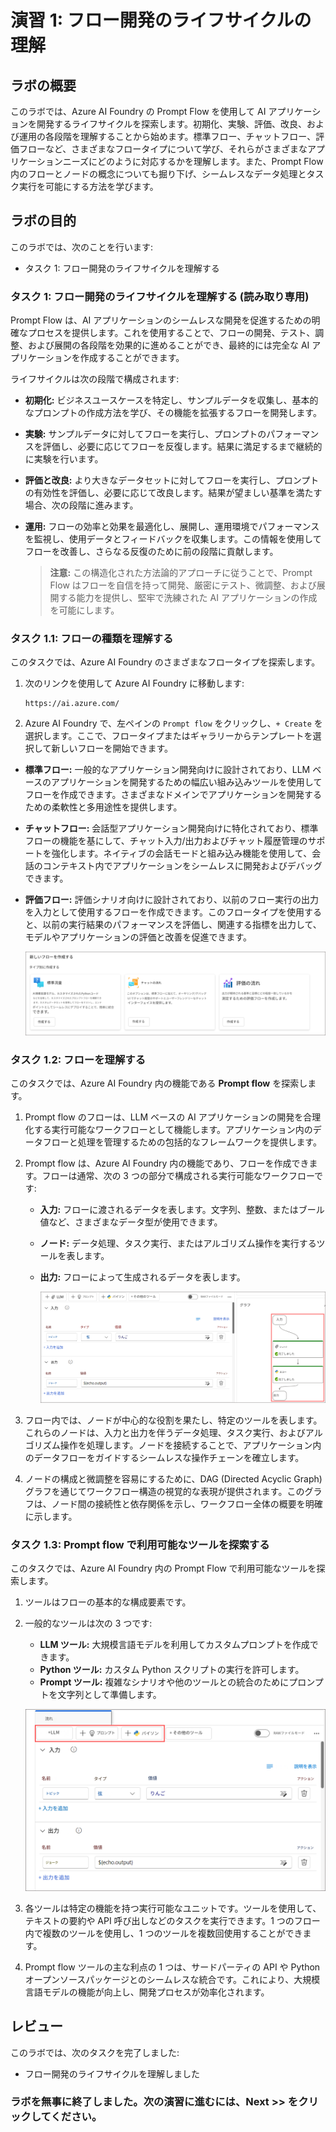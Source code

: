 # 演習 1: フロー開発のライフサイクルの理解

## ラボの概要
このラボでは、Azure AI Foundry の Prompt Flow を使用して AI アプリケーションを開発するライフサイクルを探索します。初期化、実験、評価、改良、および運用の各段階を理解することから始めます。標準フロー、チャットフロー、評価フローなど、さまざまなフロータイプについて学び、それらがさまざまなアプリケーションニーズにどのように対応するかを理解します。また、Prompt Flow 内のフローとノードの概念についても掘り下げ、シームレスなデータ処理とタスク実行を可能にする方法を学びます。

## ラボの目的

このラボでは、次のことを行います:
- タスク 1: フロー開発のライフサイクルを理解する
  
### タスク 1: フロー開発のライフサイクルを理解する (読み取り専用)

Prompt Flow は、AI アプリケーションのシームレスな開発を促進するための明確なプロセスを提供します。これを使用することで、フローの開発、テスト、調整、および展開の各段階を効果的に進めることができ、最終的には完全な AI アプリケーションを作成することができます。

ライフサイクルは次の段階で構成されます:

- **初期化:** ビジネスユースケースを特定し、サンプルデータを収集し、基本的なプロンプトの作成方法を学び、その機能を拡張するフローを開発します。
- **実験:** サンプルデータに対してフローを実行し、プロンプトのパフォーマンスを評価し、必要に応じてフローを反復します。結果に満足するまで継続的に実験を行います。
- **評価と改良:** より大きなデータセットに対してフローを実行し、プロンプトの有効性を評価し、必要に応じて改良します。結果が望ましい基準を満たす場合、次の段階に進みます。
- **運用:** フローの効率と効果を最適化し、展開し、運用環境でパフォーマンスを監視し、使用データとフィードバックを収集します。この情報を使用してフローを改善し、さらなる反復のために前の段階に貢献します。

  >**注意:** この構造化された方法論的アプローチに従うことで、Prompt Flow はフローを自信を持って開発、厳密にテスト、微調整、および展開する能力を提供し、堅牢で洗練された AI アプリケーションの作成を可能にします。

### タスク 1.1: フローの種類を理解する

このタスクでは、Azure AI Foundry のさまざまなフロータイプを探索します。
1. 次のリンクを使用して Azure AI Foundry に移動します:
    ```
    https://ai.azure.com/
    ```
2. Azure AI Foundry で、左ペインの `Prompt flow` をクリックし、`+ Create` を選択します。ここで、フロータイプまたはギャラリーからテンプレートを選択して新しいフローを開始できます。

- **標準フロー:** 一般的なアプリケーション開発向けに設計されており、LLM ベースのアプリケーションを開発するための幅広い組み込みツールを使用してフローを作成できます。さまざまなドメインでアプリケーションを開発するための柔軟性と多用途性を提供します。
- **チャットフロー:** 会話型アプリケーション開発向けに特化されており、標準フローの機能を基にして、チャット入力/出力およびチャット履歴管理のサポートを強化します。ネイティブの会話モードと組み込み機能を使用して、会話のコンテキスト内でアプリケーションをシームレスに開発およびデバッグできます。
- **評価フロー:** 評価シナリオ向けに設計されており、以前のフロー実行の出力を入力として使用するフローを作成できます。このフロータイプを使用すると、以前の実行結果のパフォーマンスを評価し、関連する指標を出力して、モデルやアプリケーションの評価と改善を促進できます。

  ![](./media/image-48.png)

### タスク 1.2: フローを理解する
このタスクでは、Azure AI Foundry 内の機能である **Prompt flow** を探索します。

1. Prompt flow のフローは、LLM ベースの AI アプリケーションの開発を合理化する実行可能なワークフローとして機能します。アプリケーション内のデータフローと処理を管理するための包括的なフレームワークを提供します。

2. Prompt flow は、Azure AI Foundry 内の機能であり、フローを作成できます。フローは通常、次の 3 つの部分で構成される実行可能なワークフローです:

    - **入力:** フローに渡されるデータを表します。文字列、整数、またはブール値など、さまざまなデータ型が使用できます。
    - **ノード:** データ処理、タスク実行、またはアルゴリズム操作を実行するツールを表します。
    - **出力:** フローによって生成されるデータを表します。

      ![](./media/image-49.png)
      
3. フロー内では、ノードが中心的な役割を果たし、特定のツールを表します。これらのノードは、入力と出力を伴うデータ処理、タスク実行、およびアルゴリズム操作を処理します。ノードを接続することで、アプリケーション内のデータフローをガイドするシームレスな操作チェーンを確立します。

4. ノードの構成と微調整を容易にするために、DAG (Directed Acyclic Graph) グラフを通じてワークフロー構造の視覚的な表現が提供されます。このグラフは、ノード間の接続性と依存関係を示し、ワークフロー全体の概要を明確に示します。

### タスク 1.3: Prompt flow で利用可能なツールを探索する

このタスクでは、Azure AI Foundry 内の Prompt Flow で利用可能なツールを探索します。

1. ツールはフローの基本的な構成要素です。

2. 一般的なツールは次の 3 つです:

    - **LLM ツール:** 大規模言語モデルを利用してカスタムプロンプトを作成できます。
    - **Python ツール:** カスタム Python スクリプトの実行を許可します。
    - **Prompt ツール:** 複雑なシナリオや他のツールとの統合のためにプロンプトを文字列として準備します。

    ![](./media/image-50.png)
   
3. 各ツールは特定の機能を持つ実行可能なユニットです。ツールを使用して、テキストの要約や API 呼び出しなどのタスクを実行できます。1 つのフロー内で複数のツールを使用し、1 つのツールを複数回使用することができます。

4. Prompt flow ツールの主な利点の 1 つは、サードパーティの API や Python オープンソースパッケージとのシームレスな統合です。これにより、大規模言語モデルの機能が向上し、開発プロセスが効率化されます。
   
## レビュー
このラボでは、次のタスクを完了しました:
- フロー開発のライフサイクルを理解しました

### ラボを無事に終了しました。次の演習に進むには、**Next >>** をクリックしてください。
